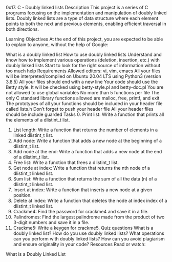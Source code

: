 0x17. C - Doubly linked lists
Description
This project is a series of C programs focusing on the implementation and manipulation of doubly linked lists. Doubly linked lists are a type of data structure where each element points to both the next and previous elements, enabling efficient traversal in both directions.

Learning Objectives
At the end of this project, you are expected to be able to explain to anyone, without the help of Google:

What is a doubly linked list
How to use doubly linked lists
Understand and know how to implement various operations (deletion, insertion, etc.) with doubly linked lists
Start to look for the right source of information without too much help
Requirements
Allowed editors: vi, vim, emacs
All your files will be interpreted/compiled on Ubuntu 20.04 LTS using Python3 (version 3.8.5)
All your files should end with a new line
Your code should use the Betty style. It will be checked using betty-style.pl and betty-doc.pl
You are not allowed to use global variables
No more than 5 functions per file
The only C standard library functions allowed are malloc, free, printf, and exit
The prototypes of all your functions should be included in your header file called lists.h
Don’t forget to push your header file
All your header files should be include guarded
Tasks
0. Print list: Write a function that prints all the elements of a dlistint_t list.
1. List length: Write a function that returns the number of elements in a linked dlistint_t list.
2. Add node: Write a function that adds a new node at the beginning of a dlistint_t list.
3. Add node at the end: Write a function that adds a new node at the end of a dlistint_t list.
4. Free list: Write a function that frees a dlistint_t list.
5. Get node at index: Write a function that returns the nth node of a dlistint_t linked list.
6. Sum list: Write a function that returns the sum of all the data (n) of a dlistint_t linked list.
7. Insert at index: Write a function that inserts a new node at a given position.
8. Delete at index: Write a function that deletes the node at index index of a dlistint_t linked list.
9. Crackme4: Find the password for crackme4 and save it in a file.
10. Palindromes: Find the largest palindrome made from the product of two 3-digit numbers and save it in a file.
11. Crackme5: Write a keygen for crackme5.
Quiz questions
What is a doubly linked list?
How do you use doubly linked lists?
What operations can you perform with doubly linked lists?
How can you avoid plagiarism and ensure originality in your code?
Resources
Read or watch:

What is a Doubly Linked List
